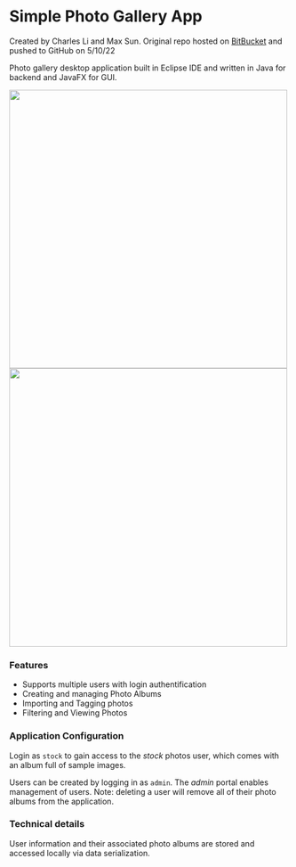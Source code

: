 # Simple Photo Gallery App

Created by Charles Li and Max Sun. Original repo hosted on [BitBucket](https://bitbucket.org/ms2814/photos-55.git) and pushed to GitHub on 5/10/22

Photo gallery desktop application built in Eclipse IDE and written in Java for backend and JavaFX for GUI.


<img src="https://user-images.githubusercontent.com/50348516/167721807-88e7b18a-2143-42da-aada-35900345fc8a.png" width=500> <img src="https://user-images.githubusercontent.com/50348516/167721887-d9a1c7ea-022f-438a-8793-434b24fad62f.png" width=500>


### Features

- Supports multiple users with login authentification
- Creating and managing Photo Albums
- Importing and Tagging photos
- Filtering and Viewing Photos

### Application Configuration

Login as `stock` to gain access to the *stock* photos user, which comes with an album full of sample images.

Users can be created by logging in as `admin`. The *admin* portal enables management of users. Note: deleting a user will remove all of their photo albums from the application.

### Technical details

User information and their associated photo albums are stored and accessed locally via data serialization. 
